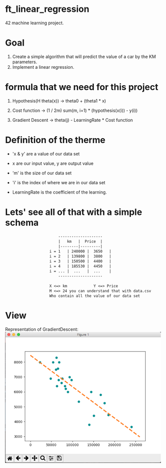 # ft_linear_regression
42 machine learning project.

# Goal
1. Create a simple algorithm that will predict the value of a car by the KM parameters.
2. Implement a linear regression.

# formula that we need for this project

1. Hypothesis(H theta(x)) -> theta0 + (theta1 * x)

2. Cost function -> (1 / 2m) sum(m, i=1) * (hypothesis(x(i)) - y(i))

3. Gradient Descent -> theta(j) - LearningRate * Cost function

# Definition of the therme

- 'x & y' are a value of our data set

- x are our input value, y are output value

- 'm' is the size of our data set

- 'i' is the index of where we are in our data set

- LearningRate is the coefficient of the learning.

# Lets' see all of that with a simple schema

							--------------------
							|   km   |  Price  |
							|--------|---------|
						i = 1	| 240000 |  3650   |
						i = 2	| 139800 |  3800   |
						i = 3	| 150500 |  4400   |
						i = 4	| 185530 |  4450   |
						i = ...	|  ...	 |  ...    |
							--------------------

						X <=> km			Y <=> Price
						M <=> 24 you can understand that with data.csv
						Who contain all the value of our data set

# View

Representation of GradientDescent:
![GradientDescent represent](https://raw.githubusercontent.com/qjacob/ft_linear_regression/master/static/Screen%20Shot%202017-08-01%20at%207.58.25%20AM.png)
